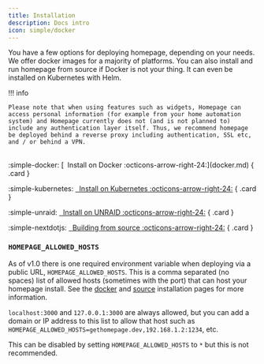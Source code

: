 ```yaml
---
title: Installation
description: Docs intro
icon: simple/docker
---
```


You have a few options for deploying homepage, depending on your needs. We offer docker images for a majority of platforms. You can also install and run homepage from source if Docker is not your thing. It can even be installed on Kubernetes with Helm.

!!! info

    Please note that when using features such as widgets, Homepage can access personal information (for example from your home automation system) and Homepage currently does not (and is not planned to) include any authentication layer itself. Thus, we recommend homepage be deployed behind a reverse proxy including authentication, SSL etc, and / or behind a VPN.

<br>

<div class="grid cards" style="margin: 0 auto;" markdown>
:simple-docker: [&nbsp; Install on Docker :octicons-arrow-right-24:](docker.md)
{ .card }

:simple-kubernetes: [&nbsp; Install on Kubernetes :octicons-arrow-right-24:](k8s.md)
{ .card }

:simple-unraid: [&nbsp; Install on UNRAID :octicons-arrow-right-24:](unraid.md)
{ .card }

:simple-nextdotjs: [&nbsp; Building from source :octicons-arrow-right-24:](source.md)
{ .card }

</div>

### `HOMEPAGE_ALLOWED_HOSTS`

As of v1.0 there is one required environment variable when deploying via a public URL, <code>HOMEPAGE_ALLOWED_HOSTS</code>. This is a comma separated (no spaces) list of allowed hosts (sometimes with the port) that can host your homepage install. See the [docker](docker.md) and [source](source.md) installation pages for more information.

`localhost:3000` and `127.0.0.1:3000` are always allowed, but you can add a domain or IP address to this list to allow that host such as `HOMEPAGE_ALLOWED_HOSTS=gethomepage.dev,192.168.1.2:1234`, etc.

This can be disabled by setting `HOMEPAGE_ALLOWED_HOSTS` to `*` but this is not recommended.
